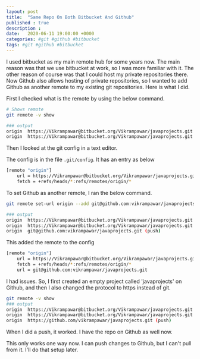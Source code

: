 ```yaml
---
layout: post
title:  "Same Repo On Both Bitbucket And Github"
published : true
description : 
date:   2020-06-11 19:00:00 +0000
categories: #git #github #bitbucket
tags: #git #github #bitbucket
---
```


I used bitbucket as my main remote hub for some years now. The main reason was that we use bitbucket at work, so I was more familiar with it. The other reason of course was that I could host my private repositories there. Now Github also allows hosting of private repositories, so I wanted to add Github as another remote to my existing git repositories. Here is what I did.

First I checked what is the remote by using the below command.

```bash
# Shows remote
git remote -v show

### output
origin  https://Vikrampawar@bitbucket.org/Vikrampawar/javaprojects.git (fetch)
origin  https://Vikrampawar@bitbucket.org/Vikrampawar/javaprojects.git (push)

```

Then I looked at the git config in a text editor.

The config is in the file  `.git/config`. It has an entry as below

```bash
[remote "origin"]
	url = https://Vikrampawar@bitbucket.org/Vikrampawar/javaprojects.git
	fetch = +refs/heads/*:refs/remotes/origin/*
```

To set Github as another remote, I ran the below command.

```bash
git remote set-url origin --add git@github.com:vikrampawar/javaprojects.git

### output
origin  https://Vikrampawar@bitbucket.org/Vikrampawar/javaprojects.git (fetch)
origin  https://Vikrampawar@bitbucket.org/Vikrampawar/javaprojects.git (push)
origin  git@github.com:vikrampawar/javaprojects.git (push)

```

This added the remote to the config

```bash
[remote "origin"]
	url = https://Vikrampawar@bitbucket.org/Vikrampawar/javaprojects.git
	fetch = +refs/heads/*:refs/remotes/origin/*
	url = git@github.com:vikrampawar/javaprojects.git	
```

I had issues. So, I first created an empty project called 'javaprojects' on Github, and then I also changed the protocol to https instead of git.

```bash
git remote -v show
### output
origin  https://Vikrampawar@bitbucket.org/Vikrampawar/javaprojects.git (fetch)
origin  https://Vikrampawar@bitbucket.org/Vikrampawar/javaprojects.git (push)
origin  https://github.com/vikrampawar/javaprojects.git (push)
```

When I did a push, it worked. I have the repo on Github as well now.

This only works one way now. I can push changes to Github, but I can't pull from it. I'll do that setup later.
